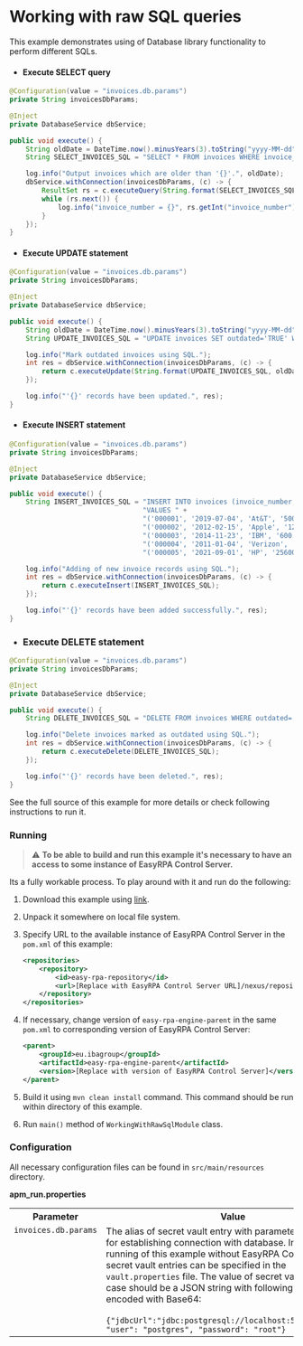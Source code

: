 # Working with raw SQL queries

This example demonstrates using of Database library functionality to perform different SQLs.

* #### Execute SELECT query

```Java
@Configuration(value = "invoices.db.params")
private String invoicesDbParams;

@Inject
private DatabaseService dbService;

public void execute() {
    String oldDate = DateTime.now().minusYears(3).toString("yyyy-MM-dd");
    String SELECT_INVOICES_SQL = "SELECT * FROM invoices WHERE invoice_date < '%s';";

    log.info("Output invoices which are older than '{}'.", oldDate);
    dbService.withConnection(invoicesDbParams, (c) -> {
        ResultSet rs = c.executeQuery(String.format(SELECT_INVOICES_SQL, oldDate));
        while (rs.next()) {
            log.info("invoice_number = {}", rs.getInt("invoice_number"));
        }
    });
}
```

* #### Execute UPDATE statement

```Java
@Configuration(value = "invoices.db.params")
private String invoicesDbParams;

@Inject
private DatabaseService dbService;

public void execute() {
    String oldDate = DateTime.now().minusYears(3).toString("yyyy-MM-dd");
    String UPDATE_INVOICES_SQL = "UPDATE invoices SET outdated='TRUE' WHERE invoice_date < '%s';";

    log.info("Mark outdated invoices using SQL.");
    int res = dbService.withConnection(invoicesDbParams, (c) -> {
        return c.executeUpdate(String.format(UPDATE_INVOICES_SQL, oldDate));
    });

    log.info("'{}' records have been updated.", res);
}
```

* #### Execute INSERT statement

```Java
@Configuration(value = "invoices.db.params")
private String invoicesDbParams;

@Inject
private DatabaseService dbService;

public void execute() {
    String INSERT_INVOICES_SQL = "INSERT INTO invoices (invoice_number, invoice_date, customer_name, amount) " +
                                 "VALUES " +
                                 "('000001', '2019-07-04', 'At&T', '5000.76'), " +
                                 "('000002', '2012-02-15', 'Apple', '12320.99'), " +
                                 "('000003', '2014-11-23', 'IBM', '600.00'), " +
                                 "('000004', '2011-01-04', 'Verizon', '138.50'), " +
                                 "('000005', '2021-09-01', 'HP', '25600.00');";

    log.info("Adding of new invoice records using SQL.");
    int res = dbService.withConnection(invoicesDbParams, (c) -> {
        return c.executeInsert(INSERT_INVOICES_SQL);
    });

    log.info("'{}' records have been added successfully.", res);
}
```

* ### Execute DELETE statement

```Java
@Configuration(value = "invoices.db.params")
private String invoicesDbParams;

@Inject
private DatabaseService dbService;

public void execute() {
    String DELETE_INVOICES_SQL = "DELETE FROM invoices WHERE outdated='TRUE';";

    log.info("Delete invoices marked as outdated using SQL.");
    int res = dbService.withConnection(invoicesDbParams, (c) -> {
        return c.executeDelete(DELETE_INVOICES_SQL);
    });

    log.info("'{}' records have been deleted.", res);
}
```

See the full source of this example for more details or check following instructions to run it.

### Running

> :warning: **To be able to build and run this example it's necessary to have an access
>to some instance of EasyRPA Control Server.**

Its a fully workable process. To play around with it and run do the following:
1. Download this example using [link][down_git_link].
2. Unpack it somewhere on local file system.
3. Specify URL to the available instance of EasyRPA Control Server in the `pom.xml` of this example:
    ```xml
    <repositories>
        <repository>
            <id>easy-rpa-repository</id>
            <url>[Replace with EasyRPA Control Server URL]/nexus/repository/easyrpa/</url>
        </repository>
    </repositories>
    ```
4. If necessary, change version of `easy-rpa-engine-parent` in the same `pom.xml` to corresponding version of
   EasyRPA Control Server:
    ```xml
    <parent>
        <groupId>eu.ibagroup</groupId>
        <artifactId>easy-rpa-engine-parent</artifactId>
        <version>[Replace with version of EasyRPA Control Server]</version>
    </parent>
    ```

5. Build it using `mvn clean install` command. This command should be run within directory of this example.
6. Run `main()` method of `WorkingWithRawSqlModule` class.

[down_git_link]: https://downgit.github.io/#/home?url=https://github.com/easyrpa/openframework/tree/main/examples/database/working-with-raw-sql

### Configuration

All necessary configuration files can be found in `src/main/resources` directory.

**apm_run.properties**

<table>
    <tr><th>Parameter</th><th>Value</th></tr>    
    <tr><td valign="top"><code>invoices.db.params</code></td><td>
        The alias of secret vault entry with parameters necessary for establishing connection with database. In case of 
        running of this example without EasyRPA Control Server, secret vault entries can be specified in the 
        <code>vault.properties</code> file. The value of secret vault entry in this case should be a JSON string with 
        following structure encoded with Base64:<br>
        <br>
        <code>{"jdbcUrl":"jdbc:postgresql://localhost:5432/postgres", "user": "postgres", "password": "root"}</code>    
    </td></tr>
</table> 